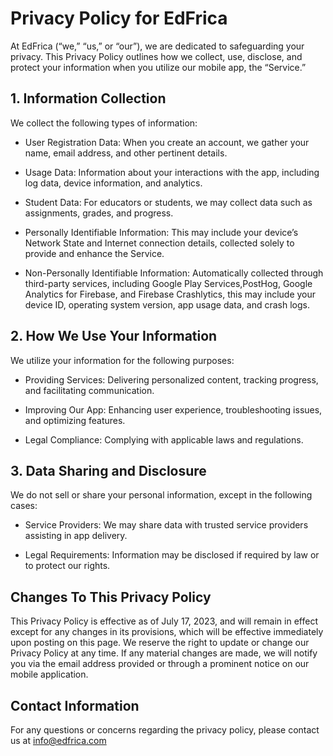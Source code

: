 # Privacy Policy for EdFrica

At EdFrica (“we,” “us,” or “our”), we are dedicated to safeguarding your privacy. This Privacy Policy outlines how we collect, use, disclose, and protect your information when you utilize our mobile app, the “Service.”

## 1. Information Collection

We collect the following types of information:

- User Registration Data: When you create an account, we gather your name, email address, and other pertinent details.
  
- Usage Data: Information about your interactions with the app, including log data, device information, and analytics.
  
- Student Data: For educators or students, we may collect data such as assignments, grades, and progress.
  
- Personally Identifiable Information: This may include your device’s Network State and Internet connection details, collected solely to provide and enhance the Service.
  
- Non-Personally Identifiable Information: Automatically collected through third-party services, including Google Play Services,PostHog, Google Analytics for Firebase, and Firebase Crashlytics, this may include your device ID, operating system version, app usage data, and crash logs.

## 2. How We Use Your Information

We utilize your information for the following purposes:

- Providing Services: Delivering personalized content, tracking progress, and facilitating communication.
  
- Improving Our App: Enhancing user experience, troubleshooting issues, and optimizing features.
  
- Legal Compliance: Complying with applicable laws and regulations.

## 3. Data Sharing and Disclosure

We do not sell or share your personal information, except in the following cases:

- Service Providers: We may share data with trusted service providers assisting in app delivery.
  
- Legal Requirements: Information may be disclosed if required by law or to protect our rights.



## Changes To This Privacy Policy

This Privacy Policy is effective as of July 17, 2023, and will remain in effect except for any changes in its provisions, which will be effective immediately upon posting on this page. We reserve the right to update or change our Privacy Policy at any time. If any material changes are made, we will notify you via the email address provided or through a prominent notice on our mobile application.

## Contact Information

For any questions or concerns regarding the privacy policy, please contact us at info@edfrica.com
